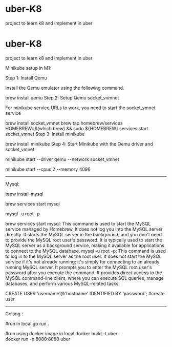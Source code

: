 # uber-K8
project to learn k8 and implement in uber 


# uber-K8

project to learn k8 and implement in uber

Minikube setup in M1:

Step 1: Install Qemu

Install the Qemu emulator using the following command.

brew install qemu
Step 2: Setup Qemu socket_vvmnet

For minikube service URLs to work, you need to start the socket_vmnet service

brew install socket_vmnet
brew tap homebrew/services
HOMEBREW=$(which brew) && sudo ${HOMEBREW} services start socket_vmnet
Step 3: Install minikube

brew install minikube
Step 4: Start Minikube with the Qemu driver and socket_vmnet

minikube start --driver qemu --network socket_vmnet

minikube start --cpus 2 --memory 4096

---

Mysql:

brew install mysql

brew services start mysql

mysql -u root -p

brew services start mysql:
This command is used to start the MySQL service managed by Homebrew. It does not log you into the MySQL server directly.
It starts the MySQL server in the background, and you don't need to provide the MySQL root user's password.
It is typically used to start the MySQL server as a background service, making it available for applications to connect to the MySQL database.
mysql -u root -p:
This command is used to log in to the MySQL server as the root user. It does not start the MySQL service if it's not already running; it's simply for connecting to an already running MySQL server.
It prompts you to enter the MySQL root user's password after you execute the command.
It provides direct access to the MySQL command-line client, where you can execute SQL queries, manage databases, and perform various MySQL-related tasks.

CREATE USER 'username'@'hostname' IDENTIFIED BY 'password'; #create user

---

Golang :

#run in local
go run .

#run using docker image in local
docker build -t uber .  
docker run -p 8080:8080 uber
